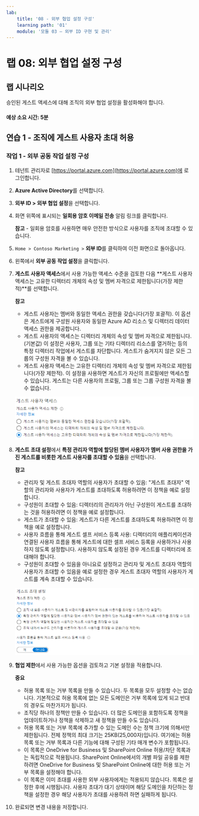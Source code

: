 ```yaml
---
lab:
    title: '08 - 외부 협업 설정 구성'
    learning path: '01'
    module: '모듈 03 – 외부 ID 구현 및 관리'
---
```


# 랩 08: 외부 협업 설정 구성

## 랩 시나리오

승인된 게스트 액세스에 대해 조직의 외부 협업 설정을 활성화해야 합니다.

#### 예상 소요 시간: 5분

## 연습 1 - 조직에 게스트 사용자 초대 허용

### 작업 1 - 외부 공동 작업 설정 구성

1. 테넌트 관리자로 [https://portal.azure.com](https://portal.azure.com)에 로그인합니다.
2. **Azure Active Directory**를 선택합니다.
3. **외부 ID > 외부 협업 설정**을 선택합니다.
4. 화면 위쪽에 표시되는 **일회용 암호 이메일 전송** 알림 링크를 클릭합니다.

    **참고** - 일회용 암호를 사용하면 매우 안전한 방식으로 사용자를 조직에 초대할 수 있습니다.

5. `Home > Contoso Marketing >` **외부 ID**를 클릭하여 이전 화면으로 돌아옵니다.
6. 왼쪽에서 **외부 공동 작업 설정**을 클릭합니다.


7. **게스트 사용자 액세스**에서 사용 가능한 액세스 수준을 검토한 다음 **게스트 사용자 액세스는 고유한 디렉터리 개체의 속성 및 멤버 자격으로 제한됩니다(가장 제한적)**를 선택합니다.

    **참고**

    - 게스트 사용자는 멤버와 동일한 액세스 권한을 갖습니다(가장 포괄적). 이 옵션은 게스트에게 구성원 사용자와 동일한 Azure AD 리소스 및 디렉터리 데이터 액세스 권한을 제공합니다.
    - 게스트 사용자의 액세스는 디렉터리 개체의 속성 및 멤버 자격으로 제한됩니다. (기본값) 이 설정은 사용자, 그룹 또는 기타 디렉터리 리소스를 열거하는 등의 특정 디렉터리 작업에서 게스트를 차단합니다. 게스트가 숨겨지지 않은 모든 그룹의 구성원 자격을 볼 수 있습니다.
    - 게스트 사용자 액세스는 고유한 디렉터리 개체의 속성 및 멤버 자격으로 제한됩니다(가장 제한적). 이 설정을 사용하면 게스트가 자신의 프로필에만 액세스할 수 있습니다. 게스트는 다른 사용자의 프로필, 그룹 또는 그룹 구성원 자격을 볼 수 없습니다.

    ![게스트 사용자 액세스 제한 옵션을 보여주는 화면 이미지](./media/lp1-mod3-guest-user-access-restrictions.png)

8. **게스트 초대 설정**에서 **특정 관리자 역할에 할당된 멤버 사용자가 멤버 사용 권한을 가진 게스트를 비롯한 게스트 사용자를 초대할 수 있음**을 선택합니다.

    **참고**
    
    - 관리자 및 게스트 초대자 역할의 사용자가 초대할 수 있음: "게스트 초대자" 역할의 관리자와 사용자가 게스트를 초대하도록 허용하려면 이 정책을 예로 설정합니다.
    - 구성원이 초대할 수 있음: 디렉터리의 관리자가 아닌 구성원이 게스트를 초대하는 것을 허용하려면 이 정책을 예로 설정합니다.
    - 게스트가 초대할 수 있음: 게스트가 다른 게스트를 초대하도록 허용하려면 이 정책을 예로 설정합니다.
    - 사용자 흐름을 통해 게스트 셀프 서비스 등록 사용: 디렉터리의 애플리케이션과 연결된 사용자 흐름을 통해 게스트에 대한 셀프 서비스 등록을 사용하거나 사용하지 않도록 설정합니다. 사용하지 않도록 설정된 경우 게스트를 디렉터리에 초대해야 합니다.
    - 구성원이 초대할 수 있음을 아니요로 설정하고 관리자 및 게스트 초대자 역할의 사용자가 초대할 수 있음을 예로 설정한 경우 게스트 초대자 역할의 사용자가 게스트를 계속 초대할 수 있습니다.

    ![게스트 초대 설정을 보여주는 화면 이미지. 게스트가 초대할 수 있음이 아니요로 설정되어 있고 강조 표시되어 있음](./media/lp1-mod3-guest-user-invite-settings.png)

9. **협업 제한**에서 사용 가능한 옵션을 검토하고 기본 설정을 적용합니다.

    **중요**
    
    - 허용 목록 또는 거부 목록을 만들 수 있습니다. 두 목록을 모두 설정할 수는 없습니다. 기본적으로 허용 목록에 없는 모든 도메인은 거부 목록에 있게 되고 반대의 경우도 마찬가지가 됩니다.
    - 조직당 하나의 정책만 만들 수 있습니다. 더 많은 도메인을 포함하도록 정책을 업데이트하거나 정책을 삭제하고 새 정책을 만들 수도 있습니다.
    - 허용 목록 또는 거부 목록에 추가할 수 있는 도메인 수는 정책 크기에 의해서만 제한됩니다. 전체 정책의 최대 크기는 25KB(25,000자)입니다. 여기에는 허용 목록 또는 거부 목록과 다른 기능에 대해 구성된 기타 매개 변수가 포함됩니다.
    - 이 목록은 OneDrive for Business 및 SharePoint Online 허용/차단 목록과는 독립적으로 적용됩니다. SharePoint Online에서의 개별 파일 공유를 제한하려면 OneDrive for Business 및 SharePoint Online에 대한 허용 또는 거부 목록을 설정해야 합니다.
    - 이 목록은 이미 초대를 사용한 외부 사용자에게는 적용되지 않습니다. 목록은 설정한 후에 시행됩니다. 사용자 초대가 대기 상태이며 해당 도메인을 차단하는 정책을 설정한 경우 해당 사용자가 초대를 사용하려 하면 실패하게 됩니다.

10. 완료되면 변경 내용을 저장합니다.
